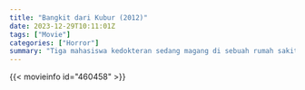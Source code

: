 ```yaml
---
title: "Bangkit dari Kubur (2012)"
date: 2023-12-29T10:11:01Z
tags: ["Movie"]
categories: ["Horror"]
summary: "Tiga mahasiswa kedokteran sedang magang di sebuah rumah sakit. Sebagai bagian dari tanggung jawab baru mereka, mereka harus bertanggung jawab atas kamar mayat."
---
```


<mux-player stream-type="on-demand"
src="https://kp3d-my.sharepoint.com/personal/ryoo_kp3d_onmicrosoft_com/_layouts/15/download.aspx?share=EdEKem98_OlGl7TJJs2U3IQBAuHfNlf27yff_awdyeag7Q" prefer-playback="mse" controls>

</mux-player>


{{< movieinfo id="460458" >}}

<script src="https://cdn.jsdelivr.net/npm/@mux/mux-player"></script>

 <script type="application/ld+json ">
{
"@context": "https://schema.org/",
"@type": "VideoObject",
"name": "Bangkit dari Kubur",
"contentUrl": "https://stream.mux.com/NNgcH68B01DyJsvaJQw1ZpuK9RxDWQJmfGqZt1V7a5rU.m3u8",
"thumbnailUrl": "https://www.themoviedb.org/t/p/original/7MQVmsC7i6Z5tnKxQC62zBKU3Dx.jpg?width=314&fit_mode=preserve&time=25",
"uploadDate": "2023-12-18T18:45:11Z",
}

</script>
